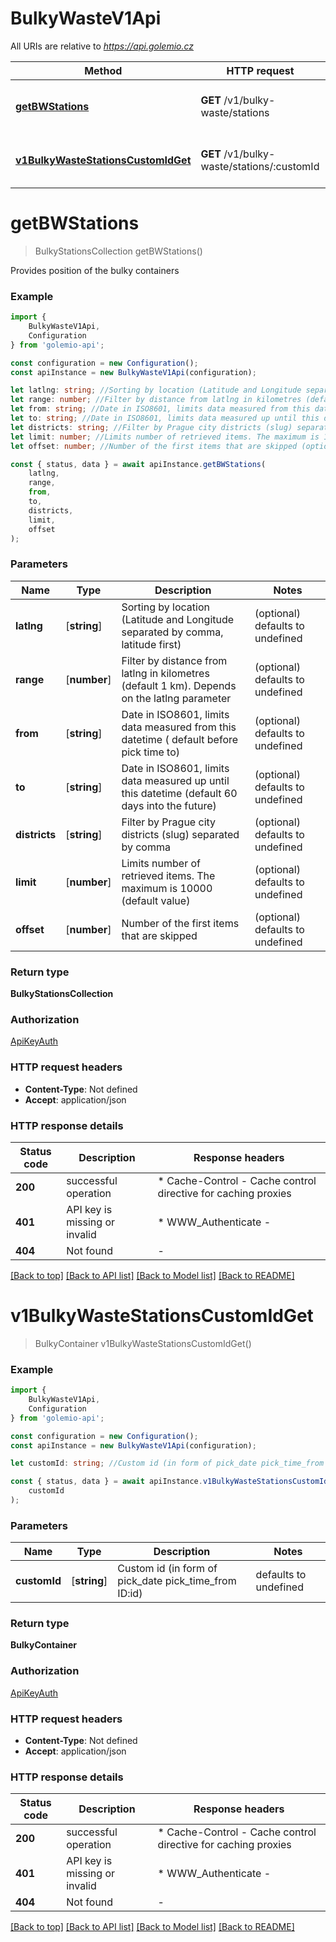 # BulkyWasteV1Api

All URIs are relative to *https://api.golemio.cz*

|Method | HTTP request | Description|
|------------- | ------------- | -------------|
|[**getBWStations**](#getbwstations) | **GET** /v1/bulky-waste/stations | GET All Bulky Waste Containers|
|[**v1BulkyWasteStationsCustomIdGet**](#v1bulkywastestationscustomidget) | **GET** /v1/bulky-waste/stations/:customId | GET Bulky Waste Station by customId|

# **getBWStations**
> BulkyStationsCollection getBWStations()

Provides position of the bulky containers

### Example

```typescript
import {
    BulkyWasteV1Api,
    Configuration
} from 'golemio-api';

const configuration = new Configuration();
const apiInstance = new BulkyWasteV1Api(configuration);

let latlng: string; //Sorting by location (Latitude and Longitude separated by comma, latitude first) (optional) (default to undefined)
let range: number; //Filter by distance from latlng in kilometres (default 1 km). Depends on the latlng parameter (optional) (default to undefined)
let from: string; //Date in ISO8601, limits data measured from this datetime ( default before pick time to) (optional) (default to undefined)
let to: string; //Date in ISO8601, limits data measured up until this datetime (default 60 days into the future) (optional) (default to undefined)
let districts: string; //Filter by Prague city districts (slug) separated by comma (optional) (default to undefined)
let limit: number; //Limits number of retrieved items. The maximum is 10000 (default value) (optional) (default to undefined)
let offset: number; //Number of the first items that are skipped (optional) (default to undefined)

const { status, data } = await apiInstance.getBWStations(
    latlng,
    range,
    from,
    to,
    districts,
    limit,
    offset
);
```

### Parameters

|Name | Type | Description  | Notes|
|------------- | ------------- | ------------- | -------------|
| **latlng** | [**string**] | Sorting by location (Latitude and Longitude separated by comma, latitude first) | (optional) defaults to undefined|
| **range** | [**number**] | Filter by distance from latlng in kilometres (default 1 km). Depends on the latlng parameter | (optional) defaults to undefined|
| **from** | [**string**] | Date in ISO8601, limits data measured from this datetime ( default before pick time to) | (optional) defaults to undefined|
| **to** | [**string**] | Date in ISO8601, limits data measured up until this datetime (default 60 days into the future) | (optional) defaults to undefined|
| **districts** | [**string**] | Filter by Prague city districts (slug) separated by comma | (optional) defaults to undefined|
| **limit** | [**number**] | Limits number of retrieved items. The maximum is 10000 (default value) | (optional) defaults to undefined|
| **offset** | [**number**] | Number of the first items that are skipped | (optional) defaults to undefined|


### Return type

**BulkyStationsCollection**

### Authorization

[ApiKeyAuth](../README.md#ApiKeyAuth)

### HTTP request headers

 - **Content-Type**: Not defined
 - **Accept**: application/json


### HTTP response details
| Status code | Description | Response headers |
|-------------|-------------|------------------|
|**200** | successful operation |  * Cache-Control - Cache control directive for caching proxies <br>  |
|**401** | API key is missing or invalid |  * WWW_Authenticate -  <br>  |
|**404** | Not found |  -  |

[[Back to top]](#) [[Back to API list]](../README.md#documentation-for-api-endpoints) [[Back to Model list]](../README.md#documentation-for-models) [[Back to README]](../README.md)

# **v1BulkyWasteStationsCustomIdGet**
> BulkyContainer v1BulkyWasteStationsCustomIdGet()


### Example

```typescript
import {
    BulkyWasteV1Api,
    Configuration
} from 'golemio-api';

const configuration = new Configuration();
const apiInstance = new BulkyWasteV1Api(configuration);

let customId: string; //Custom id (in form of pick_date pick_time_from ID:id) (default to undefined)

const { status, data } = await apiInstance.v1BulkyWasteStationsCustomIdGet(
    customId
);
```

### Parameters

|Name | Type | Description  | Notes|
|------------- | ------------- | ------------- | -------------|
| **customId** | [**string**] | Custom id (in form of pick_date pick_time_from ID:id) | defaults to undefined|


### Return type

**BulkyContainer**

### Authorization

[ApiKeyAuth](../README.md#ApiKeyAuth)

### HTTP request headers

 - **Content-Type**: Not defined
 - **Accept**: application/json


### HTTP response details
| Status code | Description | Response headers |
|-------------|-------------|------------------|
|**200** | successful operation |  * Cache-Control - Cache control directive for caching proxies <br>  |
|**401** | API key is missing or invalid |  * WWW_Authenticate -  <br>  |
|**404** | Not found |  -  |

[[Back to top]](#) [[Back to API list]](../README.md#documentation-for-api-endpoints) [[Back to Model list]](../README.md#documentation-for-models) [[Back to README]](../README.md)

